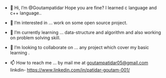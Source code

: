 - 👋 Hi, I’m @Goutampatidar
      Hope you are fine?
      I learned c language and c++ language..
      
- 👀 I’m interested in ... 
      work on some open source project.
      
- 🌱 I’m currently learning ... 
     data-structure and algorithm and also working on problem solving skill.
     
- 💞️ I’m looking to collaborate on ...
      any project which cover my basic learning .
      
- 📫 How to reach me ...
      by mail me at goutampatidar05@gmail.com
      linkdin- https://www.linkedin.com/in/patidar-goutam-001/

<!---
Goutampatidar/Goutampatidar is a ✨ special ✨ repository because its `README.md` (this file) appears on your GitHub profile.
You can click the Preview link to take a look at your changes.
--->
